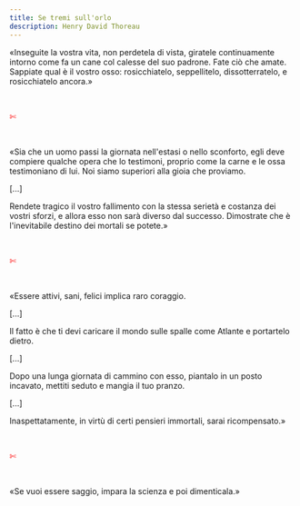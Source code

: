 ```yaml
---
title: Se tremi sull'orlo
description: Henry David Thoreau
---
```

«Inseguite la vostra vita, non perdetela di vista, giratele continuamente intorno come fa un cane col calesse del suo padrone. Fate ciò che amate. Sappiate qual è il vostro osso: rosicchiatelo, seppellitelo, dissotterratelo, e rosicchiatelo ancora.»

&nbsp;

<span style="color:red">✄</span>

&nbsp;

«Sia che un uomo passi la giornata nell'estasi o nello sconforto, egli deve compiere qualche opera che lo testimoni, proprio come la carne e le ossa testimoniano di lui.
Noi siamo superiori alla gioia che proviamo.
&nbsp;

[...]
&nbsp;

Rendete tragico il vostro fallimento con la stessa serietà e costanza dei vostri sforzi, e allora esso non sarà diverso dal successo. Dimostrate che è l'inevitabile destino dei mortali se potete.»

&nbsp;

<span style="color:red">✄</span>

&nbsp;

«Essere attivi, sani, felici implica raro coraggio.
&nbsp;

[...]
&nbsp;

Il fatto è che ti devi caricare il mondo sulle spalle come Atlante e portartelo dietro.
&nbsp;

[...]
&nbsp;

Dopo una lunga giornata di cammino con esso, piantalo in un posto incavato, mettiti seduto e mangia il tuo pranzo.
&nbsp;

[...]
&nbsp;

Inaspettatamente, in virtù di certi pensieri immortali, sarai ricompensato.»

&nbsp;

<span style="color:red">✄</span>

&nbsp;

«Se vuoi essere saggio, impara la scienza e poi dimenticala.»
